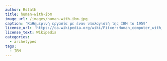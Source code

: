 ```yaml
---
author: Rstath
title: human-with-ibm
image_url: /images/human-with-ibm.jpg
caption: 'Καθημερινή εργασία με έναν υπολογιστή της IBM το 1959'
license_url: 'https://ca.wikipedia.org/wiki/Fitxer:Human_computer_with_IBM_704_in_1959.jpg'
license_text: Wikipedia
categories:
  - archetypes
tags:
  - IBM
---
```

